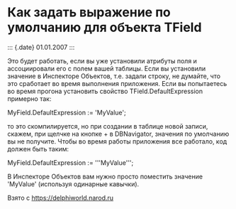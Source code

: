 Как задать выражение по умолчанию для объекта TField
====================================================

::: {.date}
01.01.2007
:::

Это будет работать, если вы уже установили атрибуты поля и ассоциировали
его с полем вашей таблицы. Если вы установили значение в Инспекторе
Объектов, т.е. задали строку, не думайте, что это сработает во время
выполнения приложения. Если вы попытаетесь во время прогона установить
свойство TField.DefaultExpression примерно так:

MyField.DefaultExpression := \'MyValue\';

то это скомпилируется, но при создании в таблице новой записи, скажем,
при щелчке на кнопке + в DBNavigator, значения по умолчанию вы не
получите. Чтобы во время работы приложения все работало, код должен быть
таким:

MyField.DefaultExpression := \'\'\'MyValue\'\'\';

В Инспекторе Объектов вам нужно просто поместить значение \'MyValue\'
(используя одинарные кавычки).

Взято с <https://delphiworld.narod.ru>
